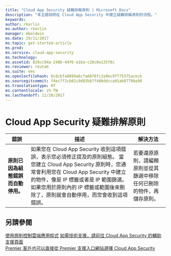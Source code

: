```yaml
---
title: "Cloud App Security 疑難排解原則 | Microsoft Docs"
description: "本主題說明在 Cloud App Security 中建立疑難排解原則的流程。"
keywords: 
author: rkarlin
ms.author: rkarlin
manager: mbaldwin
ms.date: 29/11/2017
ms.topic: get-started-article
ms.prod: 
ms.service: cloud-app-security
ms.technology: 
ms.assetid: 828cc94a-248b-44f6-a1ba-c28c0a135f8c
ms.reviewer: reutam
ms.suite: ems
ms.openlocfilehash: 6c8cbfa8899a6cfa66f6fc2a9ec9ff75375acecb
ms.sourcegitcommit: f4ec7f2cb81c9d83bb7f406ddcca91ab07790a98
ms.translationtype: HT
ms.contentlocale: zh-TW
ms.lasthandoff: 11/28/2017
---
```

# <a name="troubleshooting-cloud-app-security-policies"></a>Cloud App Security 疑難排解原則

|錯誤|描述|解決方法|
|----|----|----|
| **原則<policy name>已因為組態錯誤而自動停用。**|如果您在 Cloud App Security 收到這項錯誤，表示您必須修正提及的原則組態。 當您建立 Cloud App Security 原則時，您通常會利用您在 Cloud App Security 中建立的物件，像是 IP 標籤或者是 IP 範圍篩選。 如果您用於原則內的 IP 標籤或範圍後來刪除了，原則就會自動停用，而您會收到這項錯誤。 |若要還原原則，請編輯原則並從其篩選中移除任何已刪除的物件，再儲存原則。|



## <a name="see-also"></a>另請參閱
[使用原則控制雲端應用程式](control-cloud-apps-with-policies.md)
[如需技術支援，請前往 Cloud App Security 的輔助支援頁面](http://support.microsoft.com/oas/default.aspx?prid=16031)  
[Premier 客戶也可以直接從 Premier 支援入口網站選擇 Cloud App Security](https://premier.microsoft.com/)

